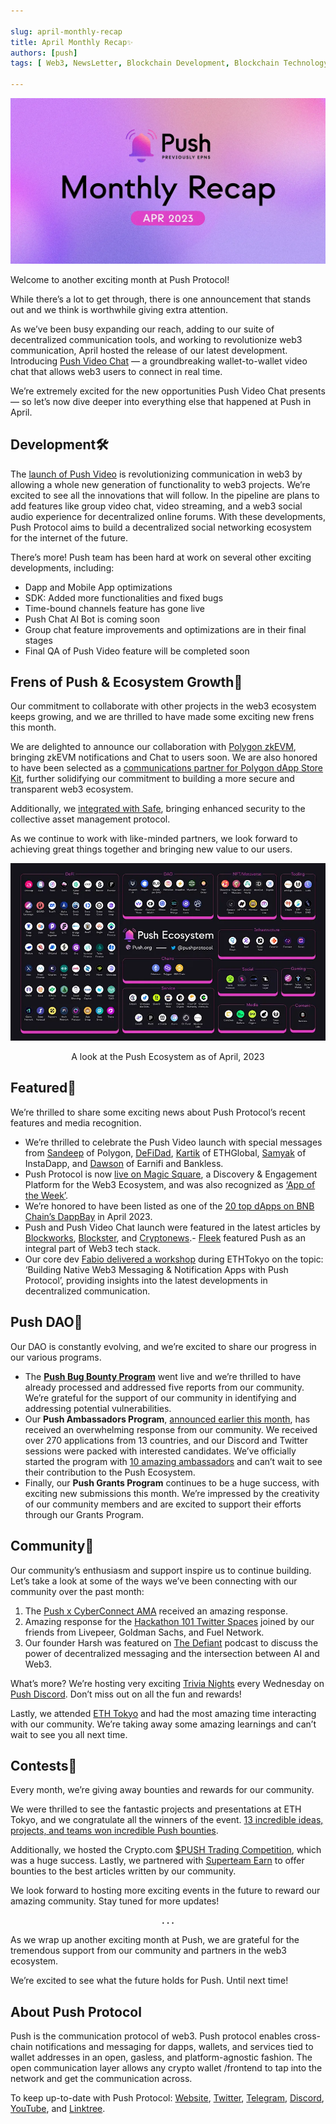 ```yaml
---

slug: april-monthly-recap
title: April Monthly Recap✨
authors: [push]
tags: [ Web3, NewsLetter, Blockchain Development, Blockchain Technology]

---
```


![Docusaurus Image](./cover-image.webp)
<!--truncate-->

Welcome to another exciting month at Push Protocol!

While there’s a lot to get through, there is one announcement that stands out and we think is worthwhile giving extra attention.

As we’ve been busy expanding our reach, adding to our suite of decentralized communication tools, and working to revolutionize web3 communication, April hosted the release of our latest development. Introducing [Push Video Chat](https://twitter.com/pushprotocol/status/1646483829287182339) — a groundbreaking wallet-to-wallet video chat that allows web3 users to connect in real time.

We’re extremely excited for the new opportunities Push Video Chat presents — so let’s now dive deeper into everything else that happened at Push in April.

## Development🛠️

The [launch of Push Video](https://medium.com/push-protocol/push-launches-wallet-to-wallet-video-chat-3240f3c6bf8) is revolutionizing communication in web3 by allowing a whole new generation of functionality to web3 projects. We’re excited to see all the innovations that will follow. In the pipeline are plans to add features like group video chat, video streaming, and a web3 social audio experience for decentralized online forums. With these developments, Push Protocol aims to build a decentralized social networking ecosystem for the internet of the future.

There’s more! Push team has been hard at work on several other exciting developments, including:

- Dapp and Mobile App optimizations
- SDK: Added more functionalities and fixed bugs
- Time-bound channels feature has gone live
- Push Chat AI Bot is coming soon
- Group chat feature improvements and optimizations are in their final stages
- Final QA of Push Video feature will be completed soon

## Frens of Push & Ecosystem Growth🌱

Our commitment to collaborate with other projects in the web3 ecosystem keeps growing, and we are thrilled to have made some exciting new frens this month.

We are delighted to announce our collaboration with [Polygon zkEVM](https://twitter.com/pushprotocol/status/1640396503029104640?s=20), bringing zkEVM notifications and Chat to users soon. We are also honored to have been selected as a [communications partner for Polygon dApp Store Kit](https://twitter.com/pushprotocol/status/1646621032420196353), further solidifying our commitment to building a more secure and transparent web3 ecosystem.

Additionally, we [integrated with Safe](https://twitter.com/pushprotocol/status/1646182889632018432), bringing enhanced security to the collective asset management protocol.

As we continue to work with like-minded partners, we look forward to achieving great things together and bringing new value to our users.

![Ecosystem](./image-1.webp)
<center>A look at the Push Ecosystem as of April, 2023</center>

## Featured📰

We’re thrilled to share some exciting news about Push Protocol’s recent features and media recognition.

- We’re thrilled to celebrate the Push Video launch with special messages from [Sandeep](https://twitter.com/pushprotocol/status/1648390010444324871?s=20) of Polygon, [DeFiDad](https://twitter.com/pushprotocol/status/1649095591060815892?s=20), [Kartik](https://twitter.com/pushprotocol/status/1648733201618042898?s=20) of ETHGlobal, [Samyak](https://twitter.com/pushprotocol/status/1649820359280017409?s=20) of InstaDapp, and [Dawson](https://twitter.com/pushprotocol/status/1649442872486182912?s=20) of Earnifi and Bankless.
- Push Protocol is now [live on Magic Square](https://twitter.com/pushprotocol/status/1641771423411699717?s=20), a Discovery & Engagement Platform for the Web3 Ecosystem, and was also recognized as [‘App of the Week’](https://twitter.com/pushprotocol/status/1647869769138184193?s=20).
- We’re honored to have been listed as one of the [20 top dApps on BNB Chain’s DappBay](https://twitter.com/pushprotocol/status/1646911286603554817?s=20) in April 2023.
- Push and Push Video Chat launch were featured in the latest articles by [Blockworks](https://twitter.com/pushprotocol/status/1646936356554194946?s=20), [Blockster](https://twitter.com/pushprotocol/status/1647268544063721473?s=20), and [Cryptonews](https://twitter.com/pushprotocol/status/1647630940108206080?s=20).- [Fleek](https://twitter.com/pushprotocol/status/1649004992227954688?s=20) featured Push as an integral part of Web3 tech stack.
- Our core dev [Fabio delivered a workshop](https://twitter.com/ETHGlobal/status/1646823876880416769?s=20) during ETHTokyo on the topic: ‘Building Native Web3 Messaging & Notification Apps with Push Protocol’, providing insights into the latest developments in decentralized communication.

## Push DAO🤝

Our DAO is constantly evolving, and we’re excited to share our progress in our various programs.

- The <a href="https://twitter.com/Push_DAO/status/1640749633746993167"><b>Push Bug Bounty Program</b></a> went live and we’re thrilled to have already processed and addressed five reports from our community. We’re grateful for the support of our community in identifying and addressing potential vulnerabilities.
- Our <b>Push Ambassadors Program</b>, [announced earlier this month](https://twitter.com/pushprotocol/status/1641425465192660997), has received an overwhelming response from our community. We received over 270 applications from 13 countries, and our Discord and Twitter sessions were packed with interested candidates. We’ve officially started the program with [10 amazing ambassadors](https://twitter.com/pushprotocol/status/1653066991928852480) and can’t wait to see their contribution to the Push Ecosystem.
- Finally, our <b>Push Grants Program</b> continues to be a huge success, with exciting new submissions this month. We’re impressed by the creativity of our community members and are excited to support their efforts through our Grants Program.

## Community💜

Our community’s enthusiasm and support inspire us to continue building. Let’s take a look at some of the ways we’ve been connecting with our community over the past month:

1. The [Push x CyberConnect AMA](https://twitter.com/pushprotocol/status/1641800699049570306?s=20) received an amazing response.
2. Amazing response for the [Hackathon 101 Twitter Spaces](https://twitter.com/pushprotocol/status/1643218238573035523?s=20) joined by our friends from Livepeer, Goldman Sachs, and Fuel Network.
3. Our founder Harsh was featured on [The Defiant](https://twitter.com/DefiantNews/status/1646377694018568198) podcast to discuss the power of decentralized messaging and the intersection between AI and Web3.

What’s more? We’re hosting very exciting [Trivia Nights](https://twitter.com/pushprotocol/status/1648310413006610432?s=20) every Wednesday on [Push Discord](https://discord.com/invite/pushprotocol). Don’t miss out on all the fun and rewards!

Lastly, we attended [ETH Tokyo](https://twitter.com/pushprotocol/status/1646830660001341440) and had the most amazing time interacting with our community. We’re taking away some amazing learnings and can’t wait to see you all next time.

## Contests💸

Every month, we’re giving away bounties and rewards for our community.

We were thrilled to see the fantastic projects and presentations at ETH Tokyo, and we congratulate all the winners of the event. [13 incredible ideas, projects, and teams won incredible Push bounties](https://twitter.com/pushprotocol/status/1648661237998182400?s=20).

Additionally, we hosted the Crypto.com [$PUSH Trading Competition](https://twitter.com/cryptocom/status/1646133273893175297), which was a huge success. Lastly, we partnered with [Superteam Earn](https://twitter.com/pushprotocol/status/1648276918045745152?s=20) to offer bounties to the best articles written by our community.

We look forward to hosting more exciting events in the future to reward our amazing community. Stay tuned for more updates!

<center><b>.   .   .</b></center>

As we wrap up another exciting month at Push, we are grateful for the tremendous support from our community and partners in the web3 ecosystem.

We’re excited to see what the future holds for Push. Until next time!

## About Push Protocol

Push is the communication protocol of web3. Push protocol enables cross-chain notifications and messaging for dapps, wallets, and services tied to wallet addresses in an open, gasless, and platform-agnostic fashion. The open communication layer allows any crypto wallet /frontend to tap into the network and get the communication across.

To keep up-to-date with Push Protocol: [Website](https://push.org/), [Twitter](https://twitter.com/pushprotocol), [Telegram](https://t.me/epnsproject), [Discord](https://discord.gg/pushprotocol), [YouTube](https://www.youtube.com/c/EthereumPushNotificationService), and [Linktree](https://linktr.ee/pushprotocol).
